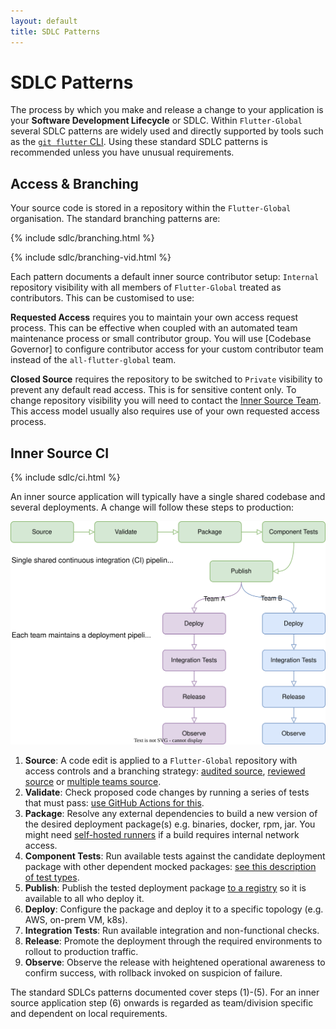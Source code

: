 ```yaml
---
layout: default
title: SDLC Patterns
---
```


# SDLC Patterns

The process by which you make and release a change to your application is your **Software Development Lifecycle** or SDLC. Within `Flutter-Global` several SDLC patterns are widely used and directly supported by tools such as the [`git flutter` CLI](/git-flutter/). Using these standard SDLC patterns is recommended unless you have unusual requirements.

## Access & Branching

Your source code is stored in a repository within the `Flutter-Global` organisation. The standard branching patterns are:

{% include sdlc/branching.html %}

{% include sdlc/branching-vid.html %}

Each pattern documents a default inner source contributor setup: `Internal` repository visibility with all members of `Flutter-Global` treated as contributors. This can be customised to use:

**Requested Access** requires you to maintain your own access request process. This can be effective when coupled with an automated team maintenance process or small contributor group. You will use [Codebase Governor] to configure contributor access for your custom contributor team instead of the `all-flutter-global` team.

**Closed Source** requires the repository to be switched to `Private` visibility to prevent any default read access. This is for sensitive content only. To change repository visibility you will need to contact the [Inner Source Team](/community/). This access model usually also requires use of your own requested access process.

## Inner Source CI

{% include sdlc/ci.html %}

An inner source application will typically have a single shared codebase and several deployments. A change will follow these steps to production:

<img src="./overview.drawio.svg" class="w-full max-w-3xl mx-auto">

1. **Source**: A code edit is applied to a `Flutter-Global` repository with access controls and a branching strategy: [audited source](/sdlc/audited/), [reviewed source](/sdlc/reviewed/) or [multiple teams source](/sdlc/multiple-teams/).
2. **Validate**: Check proposed code changes by running a series of tests that must pass: [use GitHub Actions for this](/sdlc/validate/).
3. **Package**: Resolve any external dependencies to build a new version of the desired deployment package(s) e.g. binaries, docker, rpm, jar. You might need [self-hosted runners](/sdlc/validate/#self-hosted-runners) if a build requires internal network access.
4. **Component Tests**: Run available tests against the candidate deployment package with other dependent mocked packages: [see this description of test types](/sdlc/test/).
5. **Publish**: Publish the tested deployment package [to a registry](/sdlc/package/) so it is available to all who deploy it.
6. **Deploy**: Configure the package and deploy it to a specific topology (e.g. AWS, on-prem VM, k8s).
7. **Integration Tests**: Run available integration and non-functional checks.
8. **Release**: Promote the deployment through the required environments to rollout to production traffic.
9. **Observe**: Observe the release with heightened operational awareness to confirm success, with rollback invoked on suspicion of failure.

The standard SDLCs patterns documented cover steps (1)-(5). For an inner source application step (6) onwards is regarded as team/division specific and dependent on local requirements.
